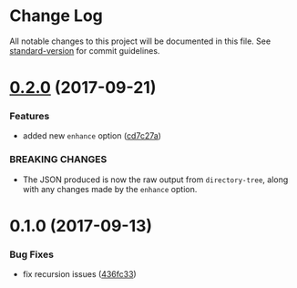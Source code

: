 # Change Log

All notable changes to this project will be documented in this file. See [standard-version](https://github.com/conventional-changelog/standard-version) for commit guidelines.

<a name="0.2.0"></a>
# [0.2.0](https://github.com/skipjack/directory-tree-webpack-plugin/compare/v0.1.0...v0.2.0) (2017-09-21)


### Features

* added new `enhance` option ([cd7c27a](https://github.com/skipjack/directory-tree-webpack-plugin/commit/cd7c27a))


### BREAKING CHANGES

* The JSON produced is now the raw
output from `directory-tree`, along with any changes
made by the `enhance` option.



<a name="0.1.0"></a>
# 0.1.0 (2017-09-13)


### Bug Fixes

* fix recursion issues ([436fc33](https://github.com/skipjack/directory-tree-webpack-plugin/commit/436fc33))
